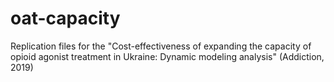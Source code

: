 # oat-capacity
Replication files for the "Cost-effectiveness of expanding the capacity of opioid agonist treatment in Ukraine: Dynamic modeling analysis" (Addiction, 2019)
